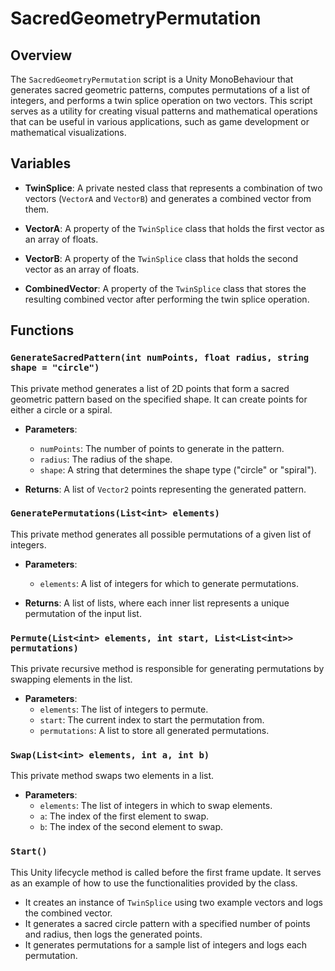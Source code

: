 # SacredGeometryPermutation

## Overview
The `SacredGeometryPermutation` script is a Unity MonoBehaviour that generates sacred geometric patterns, computes permutations of a list of integers, and performs a twin splice operation on two vectors. This script serves as a utility for creating visual patterns and mathematical operations that can be useful in various applications, such as game development or mathematical visualizations.

## Variables

- **TwinSplice**: A private nested class that represents a combination of two vectors (`VectorA` and `VectorB`) and generates a combined vector from them.
  
- **VectorA**: A property of the `TwinSplice` class that holds the first vector as an array of floats.

- **VectorB**: A property of the `TwinSplice` class that holds the second vector as an array of floats.

- **CombinedVector**: A property of the `TwinSplice` class that stores the resulting combined vector after performing the twin splice operation.

## Functions

### `GenerateSacredPattern(int numPoints, float radius, string shape = "circle")`
This private method generates a list of 2D points that form a sacred geometric pattern based on the specified shape. It can create points for either a circle or a spiral.

- **Parameters**:
  - `numPoints`: The number of points to generate in the pattern.
  - `radius`: The radius of the shape.
  - `shape`: A string that determines the shape type ("circle" or "spiral").

- **Returns**: A list of `Vector2` points representing the generated pattern.

### `GeneratePermutations(List<int> elements)`
This private method generates all possible permutations of a given list of integers.

- **Parameters**:
  - `elements`: A list of integers for which to generate permutations.

- **Returns**: A list of lists, where each inner list represents a unique permutation of the input list.

### `Permute(List<int> elements, int start, List<List<int>> permutations)`
This private recursive method is responsible for generating permutations by swapping elements in the list.

- **Parameters**:
  - `elements`: The list of integers to permute.
  - `start`: The current index to start the permutation from.
  - `permutations`: A list to store all generated permutations.

### `Swap(List<int> elements, int a, int b)`
This private method swaps two elements in a list.

- **Parameters**:
  - `elements`: The list of integers in which to swap elements.
  - `a`: The index of the first element to swap.
  - `b`: The index of the second element to swap.

### `Start()`
This Unity lifecycle method is called before the first frame update. It serves as an example of how to use the functionalities provided by the class.

- It creates an instance of `TwinSplice` using two example vectors and logs the combined vector.
- It generates a sacred circle pattern with a specified number of points and radius, then logs the generated points.
- It generates permutations for a sample list of integers and logs each permutation.